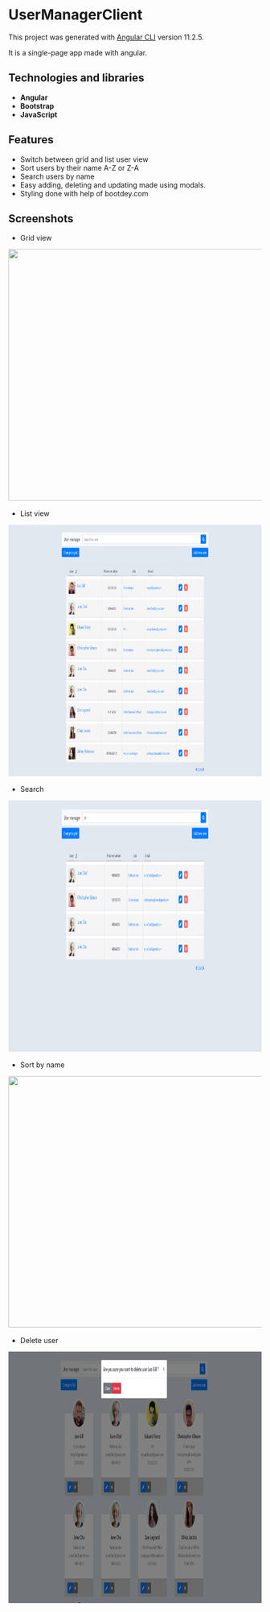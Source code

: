 # UserManagerClient

This project was generated with [Angular CLI](https://github.com/angular/angular-cli) version 11.2.5.

It is a single-page app made with angular.


## Technologies and libraries
* **Angular**
* **Bootstrap**
* **JavaScript**

## Features
* Switch between grid and list user view
* Sort users by their name A-Z or Z-A
* Search users by name
* Easy adding, deleting and updating made using modals.
* Styling done with help of bootdey.com


## Screenshots

* Grid view
<img src="https://github.com/im-kb/user_manager_client/blob/main/images/user-manager-client-grid.png" width="1280" height="500">

* List view
<img src="https://github.com/im-kb/user_manager_client/blob/main/images/user-manager-client-list.png" width="1280" height="500">

* Search 
<img src="https://github.com/im-kb/user_manager_client/blob/main/images/user-manager-client-search.png" width="1280" height="500">

* Sort by name
<img src="https://github.com/im-kb/user_manager_client/blob/main/images/user-manager-client-sort.png" width="1280" height="500">

* Delete user
<img src="https://github.com/im-kb/user_manager_client/blob/main/images/user-manager-client-delete.png" width="1280" height="500">



 



